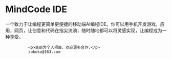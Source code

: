 # MindCode IDE

<p>一个致力于让编程更简单更便捷的移动端AI编程IDE。你可以用手机开发游戏，应用，网页，让创意和代码在指尖流淌，随时随地都可以将灵感实现，让编程成为一种享受。</p> 
  
              <p>目前为个人项目，欢迎更多合作.</p>
              zokoko@163.com

